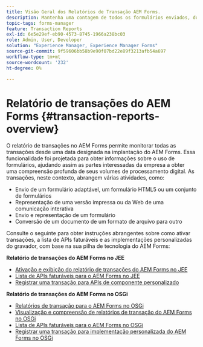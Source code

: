 ```yaml
---
title: Visão Geral dos Relatórios de Transação AEM Forms.
description: Mantenha uma contagem de todos os formulários enviados, documentos enviados, comunicação interativa renderizada, Documentos convertidos em um formato para outro e muito mais.
topic-tags: forms-manager
feature: Transaction Reports
exl-id: 6e5e29ef-eb90-4573-8745-1966a238bc03
role: Admin, User, Developer
solution: "Experience Manager, Experience Manager Forms"
source-git-commit: 9f59606bb58b9e90f07bd22e89f3213afb54a697
workflow-type: tm+mt
source-wordcount: '232'
ht-degree: 0%

---
```


# Relatório de transações do AEM Forms {#transaction-reports-overview}

O relatório de transações no AEM Forms permite monitorar todas as transações desde uma data designada na implantação do AEM Forms. Essa funcionalidade foi projetada para obter informações sobre o uso de formulários, ajudando assim as partes interessadas da empresa a obter uma compreensão profunda de seus volumes de processamento digital. As transações, neste contexto, abrangem várias atividades, como:

* Envio de um formulário adaptável, um formulário HTML5 ou um conjunto de formulários
* Representação de uma versão impressa ou da Web de uma comunicação interativa
* Envio e representação de um formulário
* Conversão de um documento de um formato de arquivo para outro

Consulte o seguinte para obter instruções abrangentes sobre como ativar transações, a lista de APIs faturáveis e as implementações personalizadas do gravador, com base na sua pilha de tecnologia do AEM Forms:

**Relatório de transações do AEM Forms no JEE**

* [Ativação e exibição do relatório de transações do AEM Forms no JEE](/help/forms/using/transaction-report-overview-jee.md)
* [Lista de APIs faturáveis para o AEM Forms no JEE](/help/forms/using/transaction-reports-billable-apis-jee.md)
* [Registrar uma transação para APIs de componente personalizado](/help/forms/using/record-transaction-custom-component-jee.md)

**Relatório de transações do AEM Forms no OSGi**

* [Relatórios de transação para o AEM Forms no OSGi](/help/forms/using/transaction-reports-overview.md)
* [Visualização e compreensão de relatórios de transação do AEM Forms no OSGi](/help/forms/using/viewing-and-understanding-transaction-reports.md)
* [Lista de APIs faturáveis para o AEM Forms no OSGi](/help/forms/using/transaction-reports-billable-apis.md)
* [Registrar uma transação para implementação personalizada do AEM Forms no OSGi](/help/forms/using/record-transaction-custom-implementation.md)
